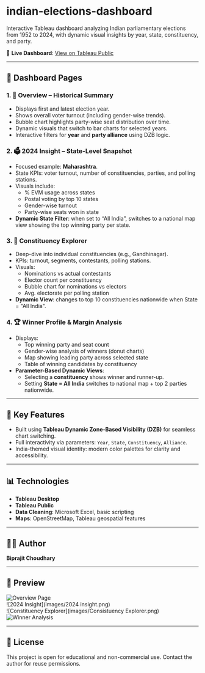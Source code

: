 # indian-elections-dashboard
Interactive Tableau dashboard analyzing Indian parliamentary elections from 1952 to 2024, with dynamic visual insights by year, state, constituency, and party.

🔗 **Live Dashboard**: [View on Tableau Public](https://public.tableau.com/views/INDIANELECTIONDASHBOARD/OVERVIEW?:language=en-US&publish=yes&:sid=&:redirect=auth&:display_count=n&:origin=viz_share_link)

---

## 📂 Dashboard Pages

### 1. 📘 Overview – Historical Summary
- Displays first and latest election year.
- Shows overall voter turnout (including gender-wise trends).
- Bubble chart highlights party-wise seat distribution over time.
- Dynamic visuals that switch to bar charts for selected years.
- Interactive filters for **year** and **party alliance** using DZB logic.

### 2. 🗳️ 2024 Insight – State-Level Snapshot
- Focused example: **Maharashtra**.
- State KPIs: voter turnout, number of constituencies, parties, and polling stations.
- Visuals include:
  - % EVM usage across states
  - Postal voting by top 10 states
  - Gender-wise turnout
  - Party-wise seats won in state
- **Dynamic State Filter**: when set to “All India”, switches to a national map view showing the top winning party per state.

### 3. 🧭 Constituency Explorer
- Deep-dive into individual constituencies (e.g., Gandhinagar).
- KPIs: turnout, segments, contestants, polling stations.
- Visuals:
  - Nominations vs actual contestants
  - Elector count per constituency
  - Bubble chart for nominations vs electors
  - Avg. electorate per polling station
- **Dynamic View**: changes to top 10 constituencies nationwide when State = "All India".

### 4. 🏆 Winner Profile & Margin Analysis
- Displays:
  - Top winning party and seat count
  - Gender-wise analysis of winners (donut charts)
  - Map showing leading party across selected state
  - Table of winning candidates by constituency
- **Parameter-Based Dynamic Views**:
  - Selecting a **constituency** shows winner and runner-up.
  - Setting **State = All India** switches to national map + top 2 parties nationwide.

---

## 🎯 Key Features
- Built using **Tableau Dynamic Zone-Based Visibility (DZB)** for seamless chart switching.
- Full interactivity via parameters: `Year`, `State`, `Constituency`, `Alliance`.
- India-themed visual identity: modern color palettes for clarity and accessibility.

---

## 📊 Technologies
- **Tableau Desktop**
- **Tableau Public**
- **Data Cleaning**: Microsoft Excel, basic scripting
- **Maps**: OpenStreetMap, Tableau geospatial features

---


## 🧑‍💻 Author
**Biprajit Choudhary**  

---

## 📸 Preview

![Overview Page](images/OVERVIEW.png)  
![2024 Insight](images/2024 insight.png)  
![Constituency Explorer](images/Consistuency Explorer.png)  
![Winner Analysis](images/Winner.png)

---

## 📄 License
This project is open for educational and non-commercial use. Contact the author for reuse permissions.

